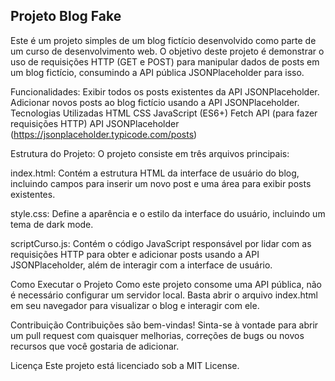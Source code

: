 <h2>Projeto Blog Fake</h2>

Este é um projeto simples de um blog fictício desenvolvido como parte de um curso de desenvolvimento web. O objetivo deste projeto é demonstrar o uso de requisições HTTP (GET e POST) para manipular dados de posts em um blog fictício, consumindo a API pública JSONPlaceholder para isso.

Funcionalidades:
Exibir todos os posts existentes da API JSONPlaceholder.
Adicionar novos posts ao blog fictício usando a API JSONPlaceholder.
Tecnologias Utilizadas
HTML
CSS
JavaScript (ES6+)
Fetch API (para fazer requisições HTTP)
API JSONPlaceholder (https://jsonplaceholder.typicode.com/posts)

Estrutura do Projeto:
O projeto consiste em três arquivos principais:

index.html: Contém a estrutura HTML da interface de usuário do blog, incluindo campos para inserir um novo post e uma área para exibir posts existentes.

style.css: Define a aparência e o estilo da interface do usuário, incluindo um tema de dark mode.

scriptCurso.js: Contém o código JavaScript responsável por lidar com as requisições HTTP para obter e adicionar posts usando a API JSONPlaceholder, além de interagir com a interface de usuário.

Como Executar o Projeto
Como este projeto consome uma API pública, não é necessário configurar um servidor local. Basta abrir o arquivo index.html em seu navegador para visualizar o blog e interagir com ele.

Contribuição
Contribuições são bem-vindas! Sinta-se à vontade para abrir um pull request com quaisquer melhorias, correções de bugs ou novos recursos que você gostaria de adicionar.

Licença
Este projeto está licenciado sob a MIT License.
